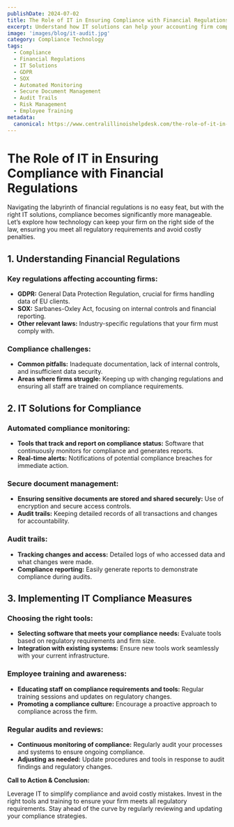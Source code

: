 ```yaml
---
publishDate: 2024-07-02  
title: The Role of IT in Ensuring Compliance with Financial Regulations  
excerpt: Understand how IT solutions can help your accounting firm comply with financial regulations, avoid penalties, and streamline operations.  
image: 'images/blog/it-audit.jpg' 
category: Compliance Technology  
tags:
  - Compliance
  - Financial Regulations
  - IT Solutions
  - GDPR
  - SOX
  - Automated Monitoring
  - Secure Document Management
  - Audit Trails
  - Risk Management
  - Employee Training
metadata:
  canonical: https://www.centralillinoishelpdesk.com/the-role-of-it-in-ensuring-compliance-with-financial-regulations
---
```


# The Role of IT in Ensuring Compliance with Financial Regulations

Navigating the labyrinth of financial regulations is no easy feat, but with the right IT solutions, compliance becomes significantly more manageable. Let’s explore how technology can keep your firm on the right side of the law, ensuring you meet all regulatory requirements and avoid costly penalties.

## 1. Understanding Financial Regulations

### Key regulations affecting accounting firms:

- **GDPR:** General Data Protection Regulation, crucial for firms handling data of EU clients.
- **SOX:** Sarbanes-Oxley Act, focusing on internal controls and financial reporting.
- **Other relevant laws:** Industry-specific regulations that your firm must comply with.

### Compliance challenges:

- **Common pitfalls:** Inadequate documentation, lack of internal controls, and insufficient data security.
- **Areas where firms struggle:** Keeping up with changing regulations and ensuring all staff are trained on compliance requirements.

## 2. IT Solutions for Compliance

### Automated compliance monitoring:

- **Tools that track and report on compliance status:** Software that continuously monitors for compliance and generates reports.
- **Real-time alerts:** Notifications of potential compliance breaches for immediate action.

### Secure document management:

- **Ensuring sensitive documents are stored and shared securely:** Use of encryption and secure access controls.
- **Audit trails:** Keeping detailed records of all transactions and changes for accountability.

### Audit trails:

- **Tracking changes and access:** Detailed logs of who accessed data and what changes were made.
- **Compliance reporting:** Easily generate reports to demonstrate compliance during audits.

## 3. Implementing IT Compliance Measures

### Choosing the right tools:

- **Selecting software that meets your compliance needs:** Evaluate tools based on regulatory requirements and firm size.
- **Integration with existing systems:** Ensure new tools work seamlessly with your current infrastructure.

### Employee training and awareness:

- **Educating staff on compliance requirements and tools:** Regular training sessions and updates on regulatory changes.
- **Promoting a compliance culture:** Encourage a proactive approach to compliance across the firm.

### Regular audits and reviews:

- **Continuous monitoring of compliance:** Regularly audit your processes and systems to ensure ongoing compliance.
- **Adjusting as needed:** Update procedures and tools in response to audit findings and regulatory changes.

**Call to Action & Conclusion:**

Leverage IT to simplify compliance and avoid costly mistakes. Invest in the right tools and training to ensure your firm meets all regulatory requirements. Stay ahead of the curve by regularly reviewing and updating your compliance strategies.